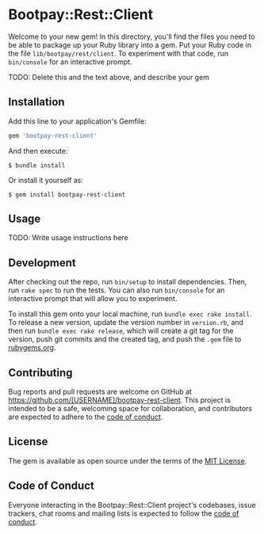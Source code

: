 # Bootpay::Rest::Client

Welcome to your new gem! In this directory, you'll find the files you need to be able to package up your Ruby library into a gem. Put your Ruby code in the file `lib/bootpay/rest/client`. To experiment with that code, run `bin/console` for an interactive prompt.

TODO: Delete this and the text above, and describe your gem

## Installation

Add this line to your application's Gemfile:

```ruby
gem 'bootpay-rest-client'
```

And then execute:

    $ bundle install

Or install it yourself as:

    $ gem install bootpay-rest-client

## Usage

TODO: Write usage instructions here

## Development

After checking out the repo, run `bin/setup` to install dependencies. Then, run `rake spec` to run the tests. You can also run `bin/console` for an interactive prompt that will allow you to experiment.

To install this gem onto your local machine, run `bundle exec rake install`. To release a new version, update the version number in `version.rb`, and then run `bundle exec rake release`, which will create a git tag for the version, push git commits and the created tag, and push the `.gem` file to [rubygems.org](https://rubygems.org).

## Contributing

Bug reports and pull requests are welcome on GitHub at https://github.com/[USERNAME]/bootpay-rest-client. This project is intended to be a safe, welcoming space for collaboration, and contributors are expected to adhere to the [code of conduct](https://github.com/[USERNAME]/bootpay-rest-client/blob/master/CODE_OF_CONDUCT.md).

## License

The gem is available as open source under the terms of the [MIT License](https://opensource.org/licenses/MIT).

## Code of Conduct

Everyone interacting in the Bootpay::Rest::Client project's codebases, issue trackers, chat rooms and mailing lists is expected to follow the [code of conduct](https://github.com/[USERNAME]/bootpay-rest-client/blob/master/CODE_OF_CONDUCT.md).
